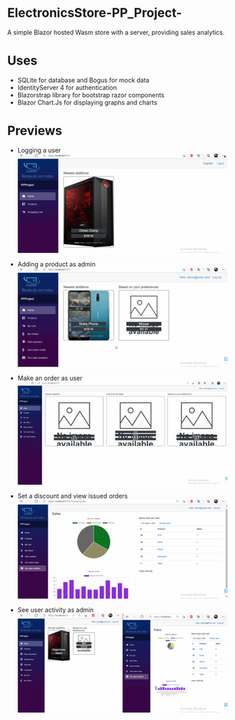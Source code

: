 # ElectronicsStore-PP_Project-
A simple Blazor hosted Wasm store with a server, providing sales analytics.

# Uses
- SQLite for database and Bogus for mock data
- IdentityServer 4 for authentication
- Blazorstrap library for bootstrap razor components
- Blazor Chart.Js for displaying graphs and charts

# Previews
- Logging a user
![alt text](https://github.com/danielvelkov/BlazorStoreProject/blob/master/Preview/Login.gif?raw=true)

- Adding a product as admin
![alt text](https://github.com/danielvelkov/BlazorStoreProject/blob/master/Preview/AddAProduct.gif?raw=true)

- Make an order as user
![alt text](https://github.com/danielvelkov/BlazorStoreProject/blob/master/Preview/IssueAnOrder.gif?raw=true)

- Set a discount and view issued orders
![alt text](https://github.com/danielvelkov/BlazorStoreProject/blob/master/Preview/SetADiscountAndViewIssuedOrders.gif?raw=true)

- See user activity as admin
![alt text](https://github.com/danielvelkov/BlazorStoreProject/blob/master/Preview/TrackUserActivityAsAdmin.gif?raw=true)
